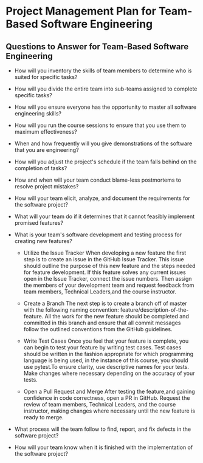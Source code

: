 # Project Management Plan for Team-Based Software Engineering

## Questions to Answer for Team-Based Software Engineering

- How will you inventory the skills of team members to determine who is
  suited for specific tasks?

- How will you divide the entire team into sub-teams assigned to complete
  specific tasks?

- How will you ensure everyone has the opportunity to master all software
  engineering skills?

- How will you run the course sessions to ensure that you use them
  to maximum effectiveness?

- When and how frequently will you give demonstrations of the software that
  you are engineering?

- How will you adjust the project's schedule if the team falls behind on the
  completion of tasks?

- How and when will your team conduct blame-less postmortems to resolve
  project mistakes?

- How will your team elicit, analyze, and document the requirements for the
  software project?

- What will your team do if it determines that it cannot feasibly implement
  promised features?

- What is your team's software development and testing process for creating
  new features?

    - Utilize the Issue Tracker
  When developing a new feature the first step is to create an issue in the
  GitHub Issue Tracker. This issue should outline the purpose of this new
  feature and the steps needed for feature development. If this feature solves
  any current issues open in the Issue Tracker, connect the issue numbers. Then
  assign the members of your development team and request feedback from team
  members, Technical Leaders,and the course instructor. 
  
    - Create a Branch
  The next step is to create a branch off of master with the following naming
  convention: feature/description-of-the-feature. All the work for the new feature
  should be completed and committed in this branch and ensure that all commit
  messages follow the outlined conventions from the GitHub guidelines. 
  
    - Write Test Cases
  Once you feel that your feature is complete, you can begin to test your feature
  by writing test cases. Test cases should be written in the fashion appropriate
  for which programming language is being used, in the instance of this course,
  you should use pytest.To ensure clarity, use descriptive names for your tests.
  Make changes where necessary depending on the accuracy of your tests. 
  
    - Open a Pull Request and Merge
  After testing the feature,and gaining confidence in code correctness, open a PR
  in GitHub. Request the review of team members, Technical Leaders, and the course
  instructor, making changes where necessary until the new feature is ready to
  merge.

- What process will the team follow to find, report, and fix defects in the
  software project?

- How will your team know when it is finished with the implementation of the
  software project?
